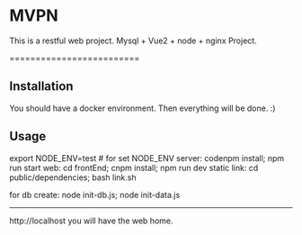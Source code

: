 MVPN
=========================
This is a restful web project.
Mysql + Vue2 + node + nginx Project.

=========================

Installation
------------
You should have a docker environment. Then everything will be done. :)

Usage
-----
export NODE_ENV=test # for set NODE_ENV
server: codenpm install; npm run start
web: cd frontEnd; cnpm install; npm run dev
static link: cd public/dependencies; bash link.sh

for db create:
node init-db.js; node init-data.js

-----
http://localhost you will have the web home.
